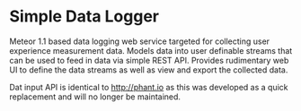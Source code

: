 # Simple Data Logger

Meteor 1.1 based data logging web service targeted for collecting user experience measurement data. Models data into user definable streams that can be used to feed in data via simple REST API. Provides rudimentary web UI to define the data streams as well as view and export the collected data.

Dat input API is identical to http://phant.io as this was developed as a quick replacement and will no longer be maintained.